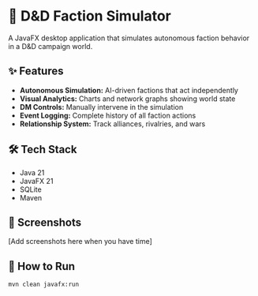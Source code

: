 # 🎲 D&D Faction Simulator

A JavaFX desktop application that simulates autonomous faction behavior in a D&D campaign world.

## ✨ Features
- **Autonomous Simulation:** AI-driven factions that act independently
- **Visual Analytics:** Charts and network graphs showing world state
- **DM Controls:** Manually intervene in the simulation
- **Event Logging:** Complete history of all faction actions
- **Relationship System:** Track alliances, rivalries, and wars

## 🛠️ Tech Stack
- Java 21
- JavaFX 21
- SQLite
- Maven

## 📸 Screenshots
[Add screenshots here when you have time]

## 🚀 How to Run
```bash
mvn clean javafx:run 
